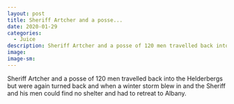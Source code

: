 ```yaml
---
layout: post
title: Sheriff Artcher and a posse...
date: 2020-01-29
categories: 
  - Juice
description: Sheriff Artcher and a posse of 120 men travelled back into the Helderbergs but were again turned back and when a winter storm blew in and the Sheriff and his men could find no shelter and had to retreat to Albany.
image: 
image-sm: 
---
```

Sheriff Artcher and a posse of 120 men travelled back into the Helderbergs but were again turned back and when a winter storm blew in and the Sheriff and his men could find no shelter and had to retreat to Albany.